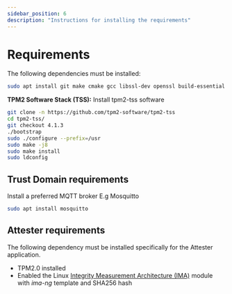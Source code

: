 ```yaml
---
sidebar_position: 6
description: "Instructions for installing the requirements"
---
```

# Requirements
The following dependencies must be installed:
```sh
sudo apt install git make cmake gcc libssl-dev openssl build-essential autoconf-archive libcmocka0 libcmocka-dev procps iproute2 pkg-config automake uthash-dev autoconf doxygen libjson-c-dev libini-config-dev libcurl4-openssl-dev uuid-dev libltdl-dev libusb-1.0-0-dev libftdi-dev
```
**TPM2 Software Stack (TSS):**
Install tpm2-tss software
```sh
git clone -n https://github.com/tpm2-software/tpm2-tss
cd tpm2-tss/
git checkout 4.1.3 
./bootstrap
sudo ./configure --prefix=/usr
sudo make -j8
sudo make install
sudo ldconfig
```

## Trust Domain requirements
Install a preferred MQTT broker E.g Mosquitto

```sh
sudo apt install mosquitto
```
## Attester requirements
The following dependency must be installed specifically for the Attester application.

* TPM2.0 installed
* Enabled the Linux [Integrity Measurement Architecture (IMA)](https://ima-doc.readthedocs.io/en/latest/ima-intro.html) module with _ima-ng_ template and SHA256 hash

<!-- **TPM2 Access Broker & Resource Manager:**

```sh
git clone -n https://github.com/tpm2-software/tpm2-abrmd
cd tpm2-abrmd
git checkout b2b0795796ef5588155bf43919dd4d7bf73c3a01
./bootstrap
./configure --with-dbuspolicydir=/etc/dbus-1/system.d --with-systemdsystemunitdir=/usr/lib/systemd/system --libdir=/usr/lib --prefix=/usr
sudo make -j$(nproc)
sudo make install
sudo udevadm control --reload-rules && sudo udevadm trigger
sudo systemctl daemon-reload
```
 -->

